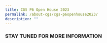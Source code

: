 ```yaml
---
title: CGS P6 Open House 2023
permalink: /about-cgs/cgs-p6openhouse2023/
description: ""
---
```

### STAY TUNED FOR MORE INFORMATION ##